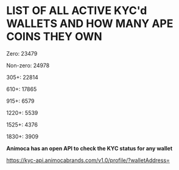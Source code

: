 # LIST OF ALL ACTIVE KYC'd WALLETS AND HOW MANY APE COINS THEY OWN

Zero: 23479

Non-zero: 24978

305+: 22814

610+: 17865

915+: 6579

1220+: 5539

1525+: 4376

1830+: 3909

**Animoca has an open API to check the KYC status for any wallet**

https://kyc-api.animocabrands.com/v1.0/profile/?walletAddress=